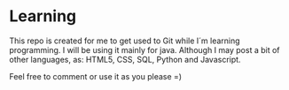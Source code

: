 # Learning

This repo is created for me to get used to Git while I´m learning programming.
I will be using it mainly for java. 
Although I may post a bit of other languages, as: HTML5, CSS, SQL, Python and Javascript.

Feel free to comment or use it as you please =)
